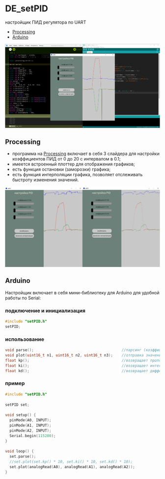 # DE_setPID
настройщик ПИД регулятора по UART

- [Processing](#Processing)
- [Arduino](#Arduino)

![setPID](https://github.com/DIY-Elecron1cs/DE_setPID/blob/main/images/image-setPID1.png?raw=true)

## Processing
- программа на [Processing](https://github.com/DIY-Elecron1cs/DE_setPID/blob/main/processing/setPID.pde) включает в себя 3 слайдера для настройки коэффициентов ПИД от 0 до 20 с интервалом в 0.1;
- имеется встроенный плоттер для отображения графиков;
- есть функция остановки (заморозки) графика;
- есть функция интерполяции графика, позволяет отслеживать быстроту изменения значений.

![interpol](https://github.com/DIY-Elecron1cs/DE_setPID/blob/main/images/interpol.png?raw=true)

## Arduino
Настройщик включает в себя мини-библиотеку для Arduino для удобной работы по Serial:
### подключение и инициализация
```cpp
#include "setPID.h"
setPID;
```
### использование
```cpp
void parse();                                        //парсинг (коэффициентов ПИД)
void plot(uint16_t n1, uint16_t n2, uint16_t n3);    //отправка значений на плоттер
float kp();                                          //возвращает пропорциональный коэффициент
float ki();                                          //возвращает интегральный коэффициент
float kd();                                          //возвращает дифференциальный коэффициент
```
### пример
```cpp
#include "setPID.h"

setPID set;

void setup() {
  pinMode(A0, INPUT);
  pinMode(A1, INPUT);
  pinMode(A2, INPUT);
  Serial.begin(115200);
}

void loop() {
  set.parse();
  //set.plot(set.kp() * 10, set.ki() * 10, set.kd() * 10);
  set.plot(analogRead(A0), analogRead(A1), analogRead(A2));
}
```
